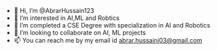 - 👋 Hi, I’m @AbrarHussain123
- 👀 I’m interested in AI,ML and Robtics
- 🌱 I’m completed a CSE Degree with specialization in AI and Robotics
- 💞️ I’m looking to collaborate on AI, ML projects
- 📫 You can reach me by my email id abrar.hussainj03@gmail.com

<!---
AbrarHussain123/AbrarHussain123 is a ✨ special ✨ repository because its `README.md` (this file) appears on your GitHub profile.
You can click the Preview link to take a look at your changes.
--->
